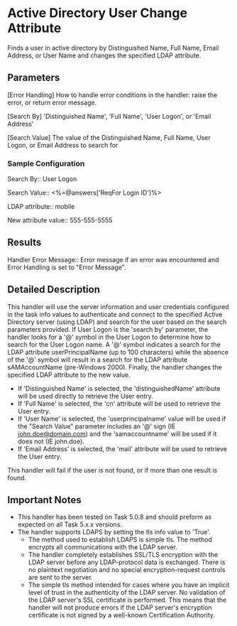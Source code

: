 # Active Directory User Change Attribute
Finds a user in active directory by Distinguished Name, Full Name, Email Address, or User Name
and changes the specified LDAP attribute.


## Parameters
[Error Handling] 
    How to handle error conditions in the handler: raise the error, or return error message.

[Search By]
    'Distinguished Name', 'Full Name', 'User Logon', or 'Email Address'

[Search Value]
    The value of the Distinguished Name, Full Name, User Logon, or Email
    Address to search for

### Sample Configuration
Search By::                             User Logon

Search Value::                          <%=@answers['ReqFor Login ID']%>

LDAP attribute::                        mobile

New attribute value::                   555-555-5555

## Results
Handler Error Message::     Error message if an error was encountered and Error Handling is set to "Error Message".

## Detailed Description
This handler will use the server information and user credentials configured in
the task info values to authenticate and connect to the specified Active
Directory server (using LDAP) and search for the user based on the
search parameters provided.  If User Logon is the 'search by' parameter, the
handler looks for a '@' symbol in the User Logon to determine how to search for
the User Logon name.  A '@' symbol indicates a search for the LDAP attribute
userPrincipalName (up to 100 characters) while the absence of the '@' symbol
will result in a search for the LDAP attribute sAMAccountName (pre-Windows 2000).
Finally, the handler changes the specified LDAP attribute to the new value.

* If 'Distinguished Name' is selected, the 'distinguishedName' attribute will be
  used directly to retrieve the User entry.
* If 'Full Name' is selected, the 'cn' attribute will be used to retrieve the
  User entry.
* If 'User Name' is selected, the 'userprincipalname' value will be used if the
  "Search Value" parameter includes an '@' sign (IE john.doe@domain.com) and the
  'samaccountname' will be used if it does not (IE john.doe).
* If 'Email Address' is selected, the 'mail' attribute will be used to retrieve
  the User entry.

This handler will fail if the user is not found, or if more than one
result is found.

## Important Notes
* This handler has been tested on Task 5.0.8 and should preform as expected on
all Task 5.x.x versions.
* The handler supports LDAPS by setting the tls info value to 'True'.
  * The method used to establish LDAPS is simple tls.  The method encrypts all communications with the LDAP server.
  * The handler completely establishes SSL/TLS encryption with the LDAP server before any LDAP-protocol data is exchanged. There is no plaintext negotiation and no special encryption-request controls are sent to the server.
  * The simple tls method intended for cases where you have an implicit level of trust in the authenticity of the LDAP server. No validation of the LDAP server's SSL certificate is performed. This means that the handler will not produce errors if the LDAP server's encryption certificate is not signed by a well-known Certification Authority.